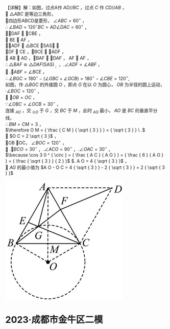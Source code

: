 【详解】解：如图，过点A作 $A D / / B C$ ，过点 $C$ 作 $C D / / A B$ ，  
 $\triangle A B C$ 是等边三角形，  
四边形ABCD是菱形， $\angle A B C = 6 0 ^ { \circ }$ ，  
$\therefore \angle B A D = 1 2 0 ^ { \circ } B C = A D \angle D A C = 6 0 ^ { \circ }$ ，  
DAF  CBE ，  
 BE  AF ，  
ADF  △BCE SAS ，  
DF  CE ，BCE  ADF ，  
 AB  AD ，BAF  DAF ， AF  AF ，  
$\therefore \triangle B A F \cong \triangle D A F ( \mathrm { S A S } ) _ { \mathrm { ~ ; ~ } }$ ，$. \angle A D F = \angle A B F$ ，  
 $. \angle A B F = \angle B C E$ ，  
$\therefore \angle B G C = 1 8 0 ^ { \circ } - \left( \angle G B C + \angle G C B \right) = 1 8 0 ^ { \circ } - \angle C B E = 1 2 0 ^ { \circ } ,$   
如图，作 ${ \triangle B G C }$ 的外接圆 $O$ ，即点 $G$ 在以 $O$ 为圆心， $O B$ 为半径的圆上运动，  
$\cdot \angle B O C = 1 2 0 ^ { \circ }$ ，  
 $\cdot O B = O C$ ，  
$\because \angle O B C = \angle O C B = 3 0 ^ { \circ }$ ，  
连接 $_ { A O }$ ，交 $_ { \odot O }$ 于 $G$ ，交 $B C$ 于 $M$ ，此时 $_ { A G }$ 最小， $A O$ 是 $B C$ 的垂直平分线，  
$\therefore B M = C M = 3$ ，  
$\therefore O M = { \frac { C M } { \sqrt { 3 } } } = { \sqrt { 3 } } \ .$   
 $O C = 2 \sqrt { 3 }$ ，  
OB OC， $\angle B O C = 1 2 0 ^ { \circ }$ ，  
 $. \angle B C O = 3 0 ^ { \circ }$ ，$. \angle A C O = 9 0 ^ { \circ }$ ，$. \angle O A C = 3 0 ^ { \circ }$ ，  
$\because \cos 3 0 ^ { \circ } = { \frac { A C } { A O } } = { \frac { 6 } { A O } } = { \frac { \sqrt { 3 } } { 2 } }$ $. A O = 4 { \sqrt { 3 } }$ ，  
 $A G$ 的最小值为 $A O - O C = 4 { \sqrt { 3 } } - 2 { \sqrt { 3 } } = 2 { \sqrt { 3 } }$

![](<../../qs_image_DB/专题2-3_八种隐圆类最值问题，圆来如此简单（解析版）/dd68bcd843696f9c509443653960843b876abc999c6f31319961ef2d3a1d8de3.jpg>)

# 2023·成都市金牛区二模
